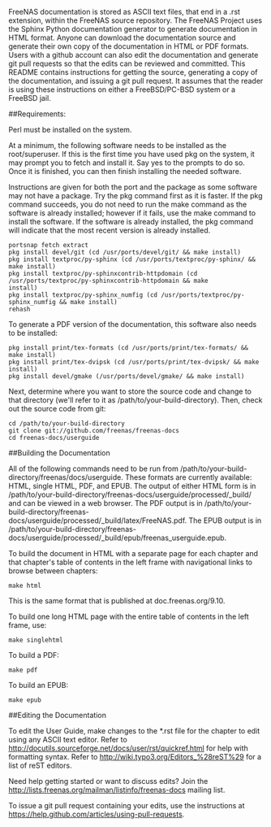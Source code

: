 FreeNAS documentation is stored as ASCII text files, that end in a .rst
extension, within the FreeNAS source repository. The FreeNAS Project
uses the Sphinx Python documentation generator to generate documentation
in HTML format. Anyone can download the documentation source and
generate their own copy of the documentation in HTML or PDF formats.
Users with a github account can also edit the documentation and generate
git pull requests so that the edits can be reviewed and committed. This
README contains instructions for getting the source, generating a copy
of the documentation, and issuing a git pull request. It assumes that
the reader is using these instructions on either a FreeBSD/PC-BSD system
or a FreeBSD jail.

##Requirements:

Perl must be installed on the system.

At a minimum, the following software needs to be installed as the
root/superuser. If this is the first time you have used pkg on the
system, it may prompt you to fetch and install it. Say yes to the
prompts to do so. Once it is finished, you can then finish installing
the needed software.

Instructions are given for both the port and the package as some
software may not have a package. Try the pkg command first as it is
faster. If the pkg command succeeds, you do not need to run the make
command as the software is already installed; however if it fails, use
the make command to install the software. If the software is already
installed, the pkg command will indicate that the most recent version is
already installed.

```
portsnap fetch extract
pkg install devel/git (cd /usr/ports/devel/git/ && make install)
pkg install textproc/py-sphinx (cd /usr/ports/textproc/py-sphinx/ && make install)
pkg install textproc/py-sphinxcontrib-httpdomain (cd /usr/ports/textproc/py-sphinxcontrib-httpdomain && make
install)
pkg install textproc/py-sphinx_numfig (cd /usr/ports/textproc/py-sphinx_numfig && make install)
rehash
```

To generate a PDF version of the documentation, this software also needs
to be installed:

```
pkg install print/tex-formats (cd /usr/ports/print/tex-formats/ && make install)
pkg install print/tex-dvipsk (cd /usr/ports/print/tex-dvipsk/ && make install)
pkg install devel/gmake (/usr/ports/devel/gmake/ && make install)
```

Next, determine where you want to store the source code and change to
that directory (we'll refer to it as /path/to/your-build-directory).
Then, check out the source code from git:

```
cd /path/to/your-build-directory
git clone git://github.com/freenas/freenas-docs
cd freenas-docs/userguide
```

##Building the Documentation

All of the following commands need to be run from
/path/to/your-build-directory/freenas/docs/userguide. These formats are
currently available: HTML, single HTML, PDF, and EPUB. The output of
either HTML form is in
/path/to/your-build-directory/freenas-docs/userguide/processed/_build/
and can be viewed in a web browser. The PDF output is in
/path/to/your-build-directory/freenas-docs/userguide/processed/_build/latex/FreeNAS.pdf.
The EPUB output is in
/path/to/your-build-directory/freenas-docs/userguide/processed/_build/epub/freenas_userguide.epub.

To build the document in HTML with a separate page for each chapter and
that chapter's table of contents in the left frame with navigational
links to browse between chapters:

```
make html
```

This is the same format that is published at doc.freenas.org/9.10.

To build one long HTML page with the entire table of contents in the
left frame, use:

```
make singlehtml
```

To build a PDF:

```
make pdf
```

To build an EPUB:

```
make epub
```

##Editing the Documentation

To edit the User Guide, make changes to the *.rst file for the chapter
to edit using any ASCII text editor. Refer to
http://docutils.sourceforge.net/docs/user/rst/quickref.html for help
with formatting syntax. Refer to
http://wiki.typo3.org/Editors_%28reST%29 for a list of reST editors.

Need help getting started or want to discuss edits? Join the
http://lists.freenas.org/mailman/listinfo/freenas-docs mailing list.

To issue a git pull request containing your edits, use the instructions
at https://help.github.com/articles/using-pull-requests.
